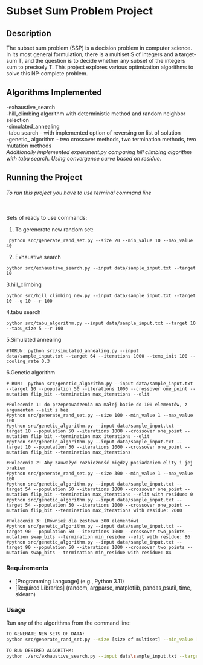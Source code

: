 # Subset Sum Problem Project

## Description

The subset sum problem (SSP) is a decision problem in computer science. In its most general formulation, there is a multiset S
of integers and a target-sum T, and the question is to decide whether any subset of the integers sum to precisely T.
This project explores various optimization algorithms to solve this NP-complete problem.

## Algorithms Implemented

-exhaustive_search<br>
-hill_climbing algorithm with deterministic method and random neighbor selection<br>
-simulated_annealing<br>
-tabu search - with implemented option of reversing on list of solution<br>
-genetic_ algorithm - two crossover methods, two termination methods, two mutation methods<br>
<i>Additionally implemented experiment.py comparing hill climbing algorithm with tabu search. Using convergence curve based on residue.</i>

## Running the Project
<h6>To run this project you have to use terminal command line</h6><br>
Sets of ready to use commands:

1. To gerenerate new random set:
``` 
 python src/generate_rand_set.py --size 20 --min_value 10 --max_value 40  

```
2. Exhaustive search
```
python src/exhaustive_search.py --input data/sample_input.txt --target 10

```
3.hill_climbing
```
python src/hill_climbing_new.py --input data/sample_input.txt --target 10 --q 10 --r 100
```

4.tabu search
```
python src/tabu_algorithm.py --input data/sample_input.txt --target 10 --tabu_size 5 --r 100
```
5.Simulated annealing
```angular2html
#TORUN: python src/simulated_annealing.py --input data/sample_input.txt --target 64 --iterations 1000 --temp_init 100 --cooling_rate 0.3

```
6.Genetic algorithm
```angular2html
# RUN:  python src/genetic_algorithm.py --input data/sample_input.txt --target 10 --population 50 --iterations 1000 --crossover one_point --mutation flip_bit --termination max_iterations --elit

#Polecenie 1: do przeprowadzenia na małej bazie do 100 elementów, z argumentem --elit i bez
#python src/generate_rand_set.py --size 100 --min_value 1 --max_value 100
#python src/genetic_algorithm.py --input data/sample_input.txt --target 10 --population 50 --iterations 1000 --crossover one_point --mutation flip_bit --termination max_iterations --elit
#python src/genetic_algorithm.py --input data/sample_input.txt --target 10 --population 50 --iterations 1000 --crossover one_point --mutation flip_bit --termination max_iterations

#Polecenia 2: Aby zauważyć rozbieżność między posiadaniem elity i jej brakiem
#python src/generate_rand_set.py --size 300 --min_value 1 --max_value 100
#python src/genetic_algorithm.py --input data/sample_input.txt --target 54 --population 50 --iterations 1000 --crossover one_point --mutation flip_bit --termination max_iterations --elit with residue: 0
#python src/genetic_algorithm.py --input data/sample_input.txt --target 54 --population 50 --iterations 1000 --crossover one_point --mutation flip_bit --termination max_iterations with residue: 2000

#Polecenia 3: (Również dla zestawu 300 elementów)
#python src/genetic_algorithm.py --input data/sample_input.txt --target 90 --population 50 --iterations 1000 --crossover two_points --mutation swap_bits --termination min_residue --elit with residue: 86
#python src/genetic_algorithm.py --input data/sample_input.txt --target 90 --population 50 --iterations 1000 --crossover two_points --mutation swap_bits --termination min_residue with residue: 84

```
### Requirements

- [Programming Language] (e.g., Python 3.11)
- [Required Libraries] (random, argparse, matplotlib, pandas,psutil, time, sklearn)

### Usage

Run any of the algorithms from the command line:

```bash
TO GENERATE NEW SETS OF DATA:
python src/generate_rand_set.py --size [size of multiset] --min_value [value] --max_value [value]  //to be completed with precise information

TO RUN DESIRED ALGORITHM:
python ./src/exhaustive_search.py --input data\sample_input.txt --target 100




